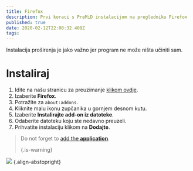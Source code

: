 ```yaml
---
title: Firefox
description: Prvi koraci s PreMiD instalacijom na pregledniku Firefox
published: true
date: 2020-02-12T22:08:32.409Z
tags:
---
```


Instalacija proširenja je jako važno jer program ne može ništa učiniti sam.

# Instaliraj
1. Idite na našu stranicu za preuzimanje [klikom ovdje](https://premid.app/downloads).
2. Izaberite **Firefox**.
3. Potražite za `about:addons`.
4. Kliknite malu ikonu zupčanika u gornjem desnom kutu.
5. Izaberite **Instalirajte add-on iz datoteke**.
6. Odaberite datoteku koju ste nedavno preuzeli.
7. Prihvatite instalaciju klikom na **Dodajte**.

> Do not forget to [add the **application**](/install). 
> 
> {.is-warning}

![](https://img.icons8.com/color/2x/firefox.png) {.align-abstopright}